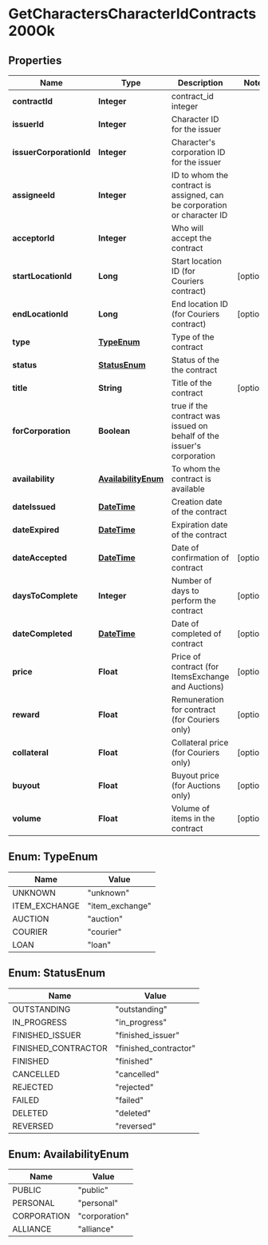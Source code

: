 
# GetCharactersCharacterIdContracts200Ok

## Properties
Name | Type | Description | Notes
------------ | ------------- | ------------- | -------------
**contractId** | **Integer** | contract_id integer | 
**issuerId** | **Integer** | Character ID for the issuer | 
**issuerCorporationId** | **Integer** | Character&#39;s corporation ID for the issuer | 
**assigneeId** | **Integer** | ID to whom the contract is assigned, can be corporation or character ID | 
**acceptorId** | **Integer** | Who will accept the contract | 
**startLocationId** | **Long** | Start location ID (for Couriers contract) |  [optional]
**endLocationId** | **Long** | End location ID (for Couriers contract) |  [optional]
**type** | [**TypeEnum**](#TypeEnum) | Type of the contract | 
**status** | [**StatusEnum**](#StatusEnum) | Status of the the contract | 
**title** | **String** | Title of the contract |  [optional]
**forCorporation** | **Boolean** | true if the contract was issued on behalf of the issuer&#39;s corporation | 
**availability** | [**AvailabilityEnum**](#AvailabilityEnum) | To whom the contract is available | 
**dateIssued** | [**DateTime**](DateTime.md) | Сreation date of the contract | 
**dateExpired** | [**DateTime**](DateTime.md) | Expiration date of the contract | 
**dateAccepted** | [**DateTime**](DateTime.md) | Date of confirmation of contract |  [optional]
**daysToComplete** | **Integer** | Number of days to perform the contract |  [optional]
**dateCompleted** | [**DateTime**](DateTime.md) | Date of completed of contract |  [optional]
**price** | **Float** | Price of contract (for ItemsExchange and Auctions) |  [optional]
**reward** | **Float** | Remuneration for contract (for Couriers only) |  [optional]
**collateral** | **Float** | Collateral price (for Couriers only) |  [optional]
**buyout** | **Float** | Buyout price (for Auctions only) |  [optional]
**volume** | **Float** | Volume of items in the contract |  [optional]


<a name="TypeEnum"></a>
## Enum: TypeEnum
Name | Value
---- | -----
UNKNOWN | &quot;unknown&quot;
ITEM_EXCHANGE | &quot;item_exchange&quot;
AUCTION | &quot;auction&quot;
COURIER | &quot;courier&quot;
LOAN | &quot;loan&quot;


<a name="StatusEnum"></a>
## Enum: StatusEnum
Name | Value
---- | -----
OUTSTANDING | &quot;outstanding&quot;
IN_PROGRESS | &quot;in_progress&quot;
FINISHED_ISSUER | &quot;finished_issuer&quot;
FINISHED_CONTRACTOR | &quot;finished_contractor&quot;
FINISHED | &quot;finished&quot;
CANCELLED | &quot;cancelled&quot;
REJECTED | &quot;rejected&quot;
FAILED | &quot;failed&quot;
DELETED | &quot;deleted&quot;
REVERSED | &quot;reversed&quot;


<a name="AvailabilityEnum"></a>
## Enum: AvailabilityEnum
Name | Value
---- | -----
PUBLIC | &quot;public&quot;
PERSONAL | &quot;personal&quot;
CORPORATION | &quot;corporation&quot;
ALLIANCE | &quot;alliance&quot;



